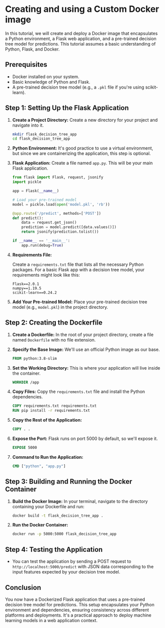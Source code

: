 # Creating and using a Custom Docker image

In this tutorial, we will create and deploy a Docker image that encapsulates a Python environment, a Flask web application, and a pre-trained decision tree model for predictions. This tutorial assumes a basic understanding of Python, Flask, and Docker.

## Prerequisites

- Docker installed on your system.
- Basic knowledge of Python and Flask.
- A pre-trained decision tree model (e.g., a `.pkl` file if you're using scikit-learn).

## Step 1: Setting Up the Flask Application

1. **Create a Project Directory:**
   Create a new directory for your project and navigate into it.

   ```bash
   mkdir flask_decision_tree_app
   cd flask_decision_tree_app
   ```

2. **Python Environment:**
   It's good practice to use a virtual environment, but since we are containerizing the application, this step is optional.

3. **Flask Application:**
   Create a file named `app.py`. This will be your main Flask application.

   ```python
   from flask import Flask, request, jsonify
   import pickle

   app = Flask(__name__)

   # Load your pre-trained model
   model = pickle.load(open('model.pkl', 'rb'))

   @app.route('/predict', methods=['POST'])
   def predict():
       data = request.get_json()
       prediction = model.predict([data.values()])
       return jsonify(prediction.tolist())

   if __name__ == '__main__':
       app.run(debug=True)
   ```

4. **Requirements File:**

   Create a `requirements.txt` file that lists all the necessary Python packages. For a basic Flask app with a decision tree model, your requirements might look like this:

   ```environment
   Flask==2.0.1
   numpy==1.19.5
   scikit-learn==0.24.2
   ```

5. **Add Your Pre-trained Model:**
   Place your pre-trained decision tree model (e.g., `model.pkl`) in the project directory.

## Step 2: Creating the Dockerfile

1. **Create a Dockerfile:**
   In the root of your project directory, create a file named `Dockerfile` with no file extension.

2. **Specify the Base Image:**
   We'll use an official Python image as our base.

   ```Dockerfile
   FROM python:3.8-slim
   ```

3. **Set the Working Directory:**
   This is where your application will live inside the container.

   ```Dockerfile
   WORKDIR /app
   ```

4. **Copy Files:**
   Copy the `requirements.txt` file and install the Python dependencies.

   ```Dockerfile
   COPY requirements.txt requirements.txt
   RUN pip install -r requirements.txt
   ```

5. **Copy the Rest of the Application:**

   ```Dockerfile
   COPY . .
   ```

6. **Expose the Port:**
   Flask runs on port 5000 by default, so we'll expose it.

   ```Dockerfile
   EXPOSE 5000
   ```

7. **Command to Run the Application:**

   ```Dockerfile
   CMD ["python", "app.py"]
   ```

## Step 3: Building and Running the Docker Container

1. **Build the Docker Image:**
   In your terminal, navigate to the directory containing your Dockerfile and run:

   ```bash
   docker build -t flask_decision_tree_app .
   ```

2. **Run the Docker Container:**

   ```bash
   docker run -p 5000:5000 flask_decision_tree_app
   ```

## Step 4: Testing the Application

- You can test the application by sending a POST request to `http://localhost:5000/predict` with JSON data corresponding to the input features expected by your decision tree model.

## Conclusion

You now have a Dockerized Flask application that uses a pre-trained decision tree model for predictions. This setup encapsulates your Python environment and dependencies, ensuring consistency across different platforms and deployments. It's a practical approach to deploy machine learning models in a web application context.
